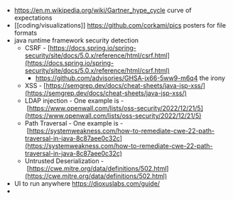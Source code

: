 - https://en.m.wikipedia.org/wiki/Gartner_hype_cycle curve of expectations
- [[coding/visualizations]] https://github.com/corkami/pics posters for file formats
- java runtime framework security detection
	- CSRF - [https://docs.spring.io/spring-security/site/docs/5.0.x/reference/html/csrf.html](https://docs.spring.io/spring-security/site/docs/5.0.x/reference/html/csrf.html)
		- https://github.com/advisories/GHSA-jx66-5ww9-m6q4 the irony
	- XSS - [https://semgrep.dev/docs/cheat-sheets/java-jsp-xss/](https://semgrep.dev/docs/cheat-sheets/java-jsp-xss/)
	- LDAP injection - One example is - [https://www.openwall.com/lists/oss-security/2022/12/21/5](https://www.openwall.com/lists/oss-security/2022/12/21/5)
	- Path Traversal - One example is - [https://systemweakness.com/how-to-remediate-cwe-22-path-traversal-in-java-8c87aee0c32c](https://systemweakness.com/how-to-remediate-cwe-22-path-traversal-in-java-8c87aee0c32c)
	- Untrusted Deserialization - [https://cwe.mitre.org/data/definitions/502.html](https://cwe.mitre.org/data/definitions/502.html)
- UI to run anywhere https://dioxuslabs.com/guide/
-